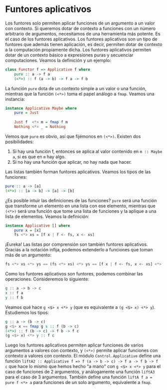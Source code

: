 # Funtores aplicativos

Los funtores solo permiten aplicar funciones de un argumento a un valor con contexto.
Si queremos dotar de contexto a funciones con un número arbitrario de argumentos, necesitamos
de una herramienta más potente. Es el caso de los funtores aplicativos.
Los funtores aplicativos son un tipo de funtores que además tienen aplicación,
es decir, permiten dotar de contexto a la computación propiamente dicha.
Los funtores aplicativos permiten dotar de un contexto básico a expresiones puras y
secuenciar computaciones. Veamos la definición y un ejemplo:

``` haskell
class Functor f => Applicative f where
    pure :: a -> f a
    (<*>) :: f (a -> b) -> f a -> f b
```

La función `pure` dota de un contexto simple a un valor o una función, mientras
que la función `(<*>)` toma el papel análogo a `fmap`. Veamos una instancia:

``` haskell
instance Applicative Maybe where
    pure = Just
    
    Just f  <*> m = fmap f m
    Nothing <*> _ = Nothing
```

Vemos que `pure` es obvio, así que fijémonos en `(<*>)`. Existen dos posibilidades:
1. Si hay una función f, entonces se aplica al valor contenido en `m :: Maybe a`, si es que en `m` hay algo.
2. Si no hay una función que aplicar, no hay nada que hacer.

Las listas también forman funtores aplicativos. Veamos los tipos de las funciones:

``` haskell
pure :: a -> [a]
(<*>) :: [a -> b] -> [a] -> [b]
```

¿Es posible intuir las definiciones de las funciones? `pure` será una función
que transforme un elemento en una lista con ese elemento, mientras que `(<*>)`
será una función que tome una lista de funciones y la aplique a una lista de elementos.
Veamos la definición:

``` haskell
instance Applicative [] where
    pure x = [x]
    fs <*> xs = [f x | f <- fs, x <- xs]
```

¡Eureka! Las listas por comprensión son también funtores aplicativos.
Gracias a la notación infija, podemos extenderlo a funciones que toman más de un argumento:

``` haskell
fs <*> xs <*> ys == (fs <*> xs) <*> ys == [f x | f <- fs, x <- xs] <*> ys [f x y | f <- fs, x <- xs, y <- ys]
```

Como los funtores aplicativos son funtores, podemos combinar las operaciones. Consideremos lo siguiente:

``` haskell
g :: a -> b -> c
x :: f a
y :: f b
```
Veamos qué hace `g <$> x <*> y` (que es equivalente a `(g <$> x) <*> y`).
Estudiemos los tipos:

``` haskell
g :: a -> (b -> c)
g <$> x == fmap g s :: f (b -> c)
(<*>) :: f (b -> c) -> f b -> f c
(g <$> x) <*> y :: f c
```

Luego los funtores aplicativos permiten aplicar funciones de varios argumentos a valores con contexto,
y `(<*>)` permite aplicar funciones con contexto a valores con contexto.
El módulo `Control.Applicative` define una función `liftA2 :: Applicative f => f (a -> b -> c) -> f a -> f b -> f c`
que hace lo mismo que hemos hecho "a mano" con `g <$> x <*> y` para el caso de funciones de 2 argumentos,
y análogamente una función `liftA3` para el caso de 3 argumentos.
También define una función `liftA f a = pure f <*> a` para funciones de un solo argumento, equivalente a `fmap`.
